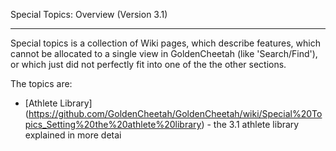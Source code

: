 Special Topics: Overview (Version 3.1)
***

Special topics is a collection of Wiki pages, which describe features, which cannot be allocated to a single view in GoldenCheetah (like 'Search/Find'), or which just did not perfectly fit into one of the the other sections.

The topics are:

* [Athlete Library] (https://github.com/GoldenCheetah/GoldenCheetah/wiki/Special%20Topics_Setting%20the%20athlete%20library) - the 3.1 athlete library explained in more detai
